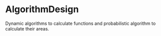 # AlgorithmDesign
Dynamic algorithms to calculate functions and probabilistic algorithm to calculate their areas.
